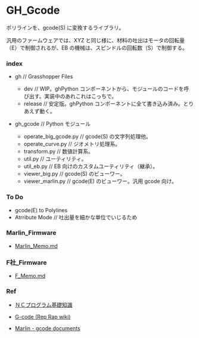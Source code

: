 # GH_Gcode  
 

ポリラインを、gcode(S) に変換するライブラリ。  

汎用のファームウェアでは、XYZ と同じ様に、材料の吐出はモータの回転量（E）で制御されるが、EB の機械は、スピンドルの回転数（S）で制御する。  


### index  

- gh // Grasshopper Files   
  - dev // WIP。ghPython コンポーネントから、モジュールのコードを呼び出す。実装中のあれこれはこっちで。  
  - release // 安定版。ghPython コンポーネントに全て書き込み済み。とりあえず動く。  


- gh_gcode // Python モジュール  
  - operate_big_gcode.py // gcode(S) の文字列処理他。  
  - operate_curve.py // ジオメトリ処理系。  
  - transform.py // 数値計算系。  
  - util.py // ユーティリティ。  
  - util_eb.py // EB 向けのカスタムユーティリティ（継承）。  
  - viewer_big.py // gcode(S) のビューワー。  
  - viewer_marlin.py // gcode(E) のビューワー。汎用 gcode 向け。  


### To Do  

- gcode(E) to Polylines  
- Atrribute Mode // 吐出量を細かな単位でいじるため  


### Marlin_Firmware  

- [Marlin_Memo.md](https://github.com/naysok/GH_Gcode/blob/master/Marlin_Memo.md)  


### F社_Firmware  

- [F_Memo.md](https://github.com/naysok/GH_Gcode/blob/master/F_Memo.md)  
  


### Ref  

- [ＮＣプログラム基礎知識](https://nc-program.s-projects.net/g-code.html)  

- [G-code (Rep Rap wiki)](https://reprap.org/wiki/G-code)  

- [Marlin - gcode documents](https://marlinfw.org/meta/gcode/)
